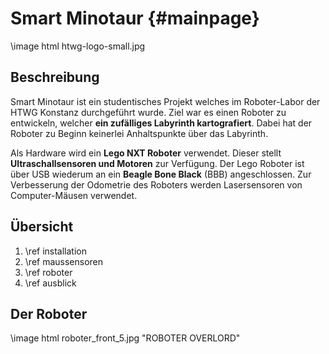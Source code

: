 Smart Minotaur {#mainpage}
===

\image html htwg-logo-small.jpg

## Beschreibung

Smart Minotaur ist ein studentisches Projekt welches im Roboter-Labor 
der HTWG Konstanz durchgeführt wurde. Ziel war es einen Roboter zu 
entwickeln, welcher __ein zufälliges Labyrinth kartografiert__. Dabei 
hat der Roboter zu Beginn keinerlei Anhaltspunkte über das Labyrinth.

Als Hardware wird ein __Lego NXT Roboter__ verwendet. Dieser stellt 
__Ultraschallsensoren und Motoren__ zur Verfügung. Der Lego Roboter ist über
USB wiederum an ein __Beagle Bone Black__ (BBB) angeschlossen. Zur
Verbesserung der Odometrie des Roboters werden Lasersensoren von 
Computer-Mäusen verwendet. 



## Übersicht

1. \ref installation
2. \ref maussensoren
3. \ref roboter
4. \ref ausblick

## Der Roboter

\image html roboter_front_5.jpg "ROBOTER OVERLORD"




